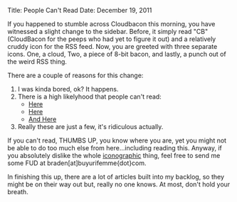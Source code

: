 Title: People Can't Read
Date: December 19, 2011

If you happened to stumble across Cloudbacon this morning, you have witnessed 
a slight change to the sidebar. Before, it simply read "CB" (CloudBacon for 
the peeps who had yet to figure it out) and a relatively cruddy icon for the RSS 
feed. Now, you are greeted with three separate icons. One, a cloud, Two, a piece of 
8-bit bacon, and lastly, a punch out of the weird RSS thing.

There are a couple of reasons for this change:

1. I was kinda bored, ok? It happens.
2. There is a high likelyhood that people can't read:
    * [Here](http://detroit.cbslocal.com/2011/05/04/report-nearly-half-of-detroiters-cant-read/)
    * [Here](http://www.life360.com/blog/rich-americans-cant-read-peoples-emotions/)
    * [And Here](http://thestir.cafemom.com/food_party/129526/white_coke_cans_pulled_because)
3. Really these are just a few, it's ridiculous actually.

If you can't read, THUMBS UP, you know where you are, yet you might not be able 
to do too much else from here...including reading this. Anyway, if you absolutely 
dislike the whole [iconographic](http://en.wikipedia.org/wiki/Iconography) thing, 
feel free to send me some FUD at braden[at]buyurifemme{dot}com.

In finishing this up, there are a lot of articles built into my backlog, so they 
might be on their way out but, really no one knows. At most, don't hold your breath.
